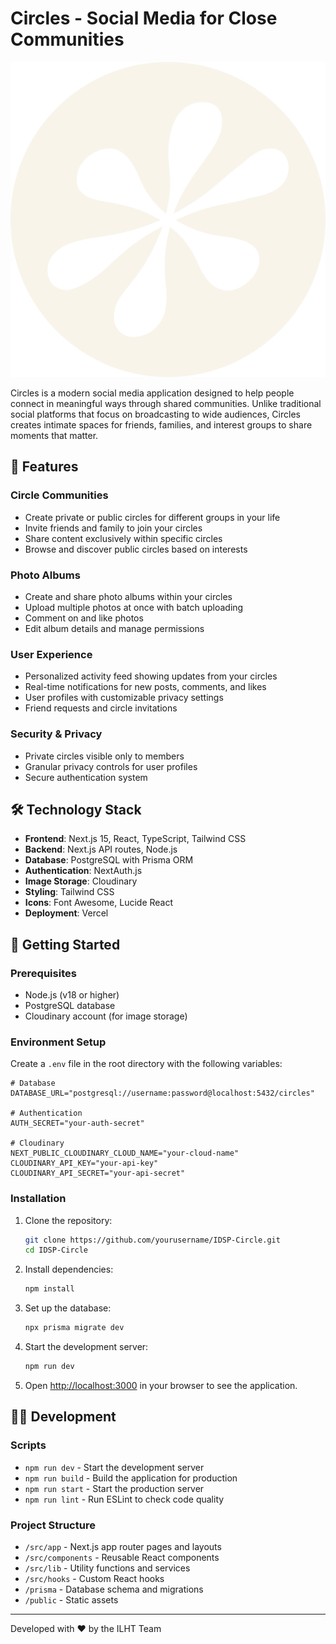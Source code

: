# Circles - Social Media for Close Communities

![Circles Logo](/public/Logo.svg)

Circles is a modern social media application designed to help people connect in meaningful ways through shared communities. Unlike traditional social platforms that focus on broadcasting to wide audiences, Circles creates intimate spaces for friends, families, and interest groups to share moments that matter.

## 🌟 Features

### Circle Communities
- Create private or public circles for different groups in your life
- Invite friends and family to join your circles
- Share content exclusively within specific circles
- Browse and discover public circles based on interests

### Photo Albums
- Create and share photo albums within your circles
- Upload multiple photos at once with batch uploading
- Comment on and like photos
- Edit album details and manage permissions

### User Experience
- Personalized activity feed showing updates from your circles
- Real-time notifications for new posts, comments, and likes
- User profiles with customizable privacy settings
- Friend requests and circle invitations

### Security & Privacy
- Private circles visible only to members
- Granular privacy controls for user profiles
- Secure authentication system

## 🛠️ Technology Stack

- **Frontend**: Next.js 15, React, TypeScript, Tailwind CSS
- **Backend**: Next.js API routes, Node.js
- **Database**: PostgreSQL with Prisma ORM
- **Authentication**: NextAuth.js
- **Image Storage**: Cloudinary
- **Styling**: Tailwind CSS
- **Icons**: Font Awesome, Lucide React
- **Deployment**: Vercel

## 🚀 Getting Started

### Prerequisites

- Node.js (v18 or higher)
- PostgreSQL database
- Cloudinary account (for image storage)

### Environment Setup

Create a `.env` file in the root directory with the following variables:

```
# Database
DATABASE_URL="postgresql://username:password@localhost:5432/circles"

# Authentication
AUTH_SECRET="your-auth-secret"

# Cloudinary
NEXT_PUBLIC_CLOUDINARY_CLOUD_NAME="your-cloud-name"
CLOUDINARY_API_KEY="your-api-key"
CLOUDINARY_API_SECRET="your-api-secret"
```

### Installation

1. Clone the repository:
   ```bash
   git clone https://github.com/yourusername/IDSP-Circle.git
   cd IDSP-Circle
   ```

2. Install dependencies:
   ```bash
   npm install
   ```

3. Set up the database:
   ```bash
   npx prisma migrate dev
   ```

4. Start the development server:
   ```bash
   npm run dev
   ```

5. Open [http://localhost:3000](http://localhost:3000) in your browser to see the application.

## 🧑‍💻 Development

### Scripts

- `npm run dev` - Start the development server
- `npm run build` - Build the application for production
- `npm run start` - Start the production server
- `npm run lint` - Run ESLint to check code quality

### Project Structure

- `/src/app` - Next.js app router pages and layouts
- `/src/components` - Reusable React components
- `/src/lib` - Utility functions and services
- `/src/hooks` - Custom React hooks
- `/prisma` - Database schema and migrations
- `/public` - Static assets

---

Developed with ❤️ by the ILHT Team
